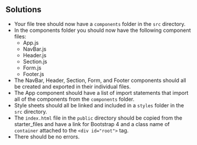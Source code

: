 ## Solutions

* Your file tree should now have a `components` folder in the `src` directory.
* In the components folder you should now have the following component files:
  - App.js
  - NavBar.js
  - Header.js
  - Section.js
  - Form.js
  - Footer.js
* The NavBar, Header, Section, Form, and Footer components should all be created and exported in their individual files.
* The App component should have a list of import statements that import all of the components from the `components` folder.
* Style sheets should all be linked and included in a `styles` folder in the `src` directory.
* The `index.html` file in the `public` directory should be copied from the starter_files and have a link for Bootstrap 4 and a class name of `container` attached to the `<div id="root">` tag.
* There should be no errors. 

